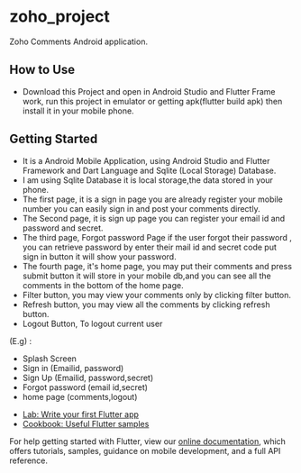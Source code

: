 # zoho_project

Zoho Comments Android application.
## How to Use
 * Download this Project and open in Android Studio and Flutter Frame work, run this project in emulator or getting apk(flutter build apk) then install it in your mobile phone.

## Getting Started
 * It is a Android Mobile Application, using Android Studio and Flutter Framework and Dart Language and Sqlite (Local Storage) Database.
 * I am using Sqlite Database it is local storage,the data stored in your phone.
 * The first page, it is a sign in page you are already register your mobile number you can easily sign in and post your comments directly.
 * The Second page, it is sign up page you can register your email id and password and secret.
 * The third page, Forgot password Page if the user forgot their password , you can retrieve password by enter their mail id and secret code put sign in button it will show your password.
 * The fourth page, it's home page, you may put their comments and press submit button it will store in your mobile db,and you can see all the comments in the bottom of the home page.
 * Filter button, you may view your comments only by clicking filter button.
 * Refresh button, you may view all the comments by clicking refresh button.
 * Logout Button, To logout current user
 
 (E.g) :
 * Splash Screen
 * Sign in    (Emailid, password)
 * Sign Up    (Emailid, password,secret)
 * Forgot password (email id,secret)
 * home page  (comments,logout)  


- [Lab: Write your first Flutter app](https://flutter.dev/docs/get-started/codelab)
- [Cookbook: Useful Flutter samples](https://flutter.dev/docs/cookbook)

For help getting started with Flutter, view our
[online documentation](https://flutter.dev/docs), which offers tutorials,
samples, guidance on mobile development, and a full API reference.
